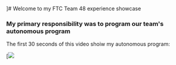]# Welcome to my FTC Team 48 experience showcase

### My primary responsibility was to program our team's autonomous program

The first 30 seconds of this video shoiw my autonomous program:

[![](https://lbschools-my.sharepoint.com/:v:/g/personal/201220759_lbschools_net/EY0qz0yCNVxHuKWEjOHbVk4BZHccXxIVWBBjIMCB07KnLg?e=oEfWR8)

